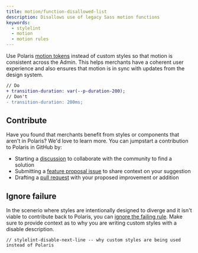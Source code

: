 ```yaml
---
title: motion/function-disallowed-list
description: Disallows use of legacy Sass motion functions
keywords:
  - stylelint
  - motion
  - motion rules
---
```


Use Polaris [motion tokens](/tokens/motion) instead of custom styles so that motion is consistent across the Admin. This helps merchants have a coherent user experience and also ensures that motion is in sync with updates from the design system.

```diff
// Do
+ transition-duration: var(--p-duration-200);
// Don't
- transition-duration: 200ms;
```

## Contribute

Have you found that merchants benefit from styles or components that aren't in Polaris? We'd love to learn more. You can jumpstart a contribution to Polaris in GitHub by:

- Starting a [discussion](https://github.com/Shopify/polaris/discussions/6750) to collaborate with the community to find a solution
- Submitting a [feature proposal issue](https://github.com/Shopify/polaris/issues/new?assignees=&labels=Feature+request&template=FEATURE_REQUEST.md) to share context on your suggestion
- Drafting a [pull request](https://github.com/Shopify/polaris/pulls) with your proposed improvement or addition

## Ignore failure

In the scenerio where styles are intentionally designed to diverge and it isn't viable to contribute back to Polaris, you can [ignore the failing rule](https://stylelint.io/user-guide/ignore-code/#within-files). Make sure to provide context as to why you are writing custom styles with a disable description.

```
// stylelint-disable-next-line -- why custom styles are being used instead of Polaris
```
